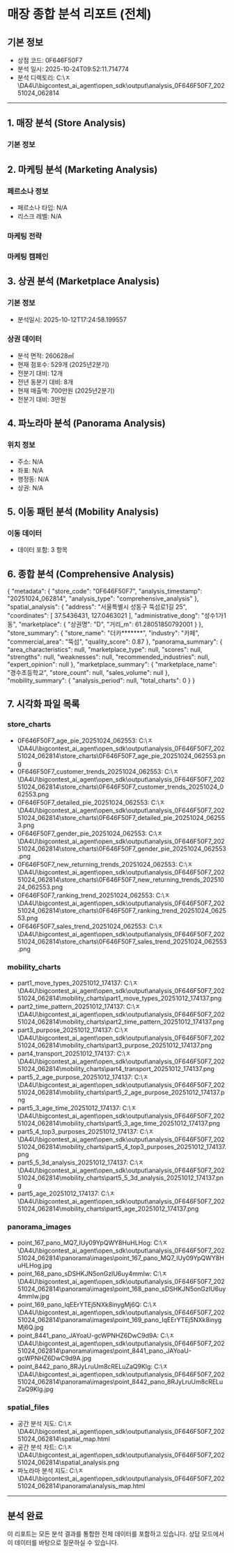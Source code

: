 # 매장 종합 분석 리포트 (전체)

## 기본 정보
- 상점 코드: 0F646F50F7
- 분석 일시: 2025-10-24T09:52:11.714774
- 분석 디렉토리: C:\ㅈ\DA4U\bigcontest_ai_agent\open_sdk\output\analysis_0F646F50F7_20251024_062814

---

## 1. 매장 분석 (Store Analysis)

### 기본 정보
## 2. 마케팅 분석 (Marketing Analysis)

### 페르소나 정보
- 페르소나 타입: N/A
- 리스크 레벨: N/A

### 마케팅 전략

### 마케팅 캠페인
## 3. 상권 분석 (Marketplace Analysis)

### 기본 정보
- 분석일시: 2025-10-12T17:24:58.199557

### 상권 데이터
- 분석 면적: 260628㎡
- 현재 점포수: 529개 (2025년2분기)
- 전분기 대비: 12개
- 전년 동분기 대비: 8개
- 현재 매출액: 700만원 (2025년2분기)
- 전분기 대비: 3만원

## 4. 파노라마 분석 (Panorama Analysis)

### 위치 정보
- 주소: N/A
- 좌표: N/A
- 행정동: N/A
- 상권: N/A

## 5. 이동 패턴 분석 (Mobility Analysis)

### 이동 데이터
- 데이터 포함: 3 항목

## 6. 종합 분석 (Comprehensive Analysis)

{
  "metadata": {
    "store_code": "0F646F50F7",
    "analysis_timestamp": "20251024_062814",
    "analysis_type": "comprehensive_analysis"
  },
  "spatial_analysis": {
    "address": "서울특별시 성동구 뚝섬로1길 25",
    "coordinates": [
      37.5436431,
      127.0463021
    ],
    "administrative_dong": "성수1가1동",
    "marketplace": {
      "상권명": "D",
      "거리_m": 61.28051850792001
    }
  },
  "store_summary": {
    "store_name": "더카*******",
    "industry": "카페",
    "commercial_area": "뚝섬",
    "quality_score": 0.87
  },
  "panorama_summary": {
    "area_characteristics": null,
    "marketplace_type": null,
    "scores": null,
    "strengths": null,
    "weaknesses": null,
    "recommended_industries": null,
    "expert_opinion": null
  },
  "marketplace_summary": {
    "marketplace_name": "경수초등학교",
    "store_count": null,
    "sales_volume": null
  },
  "mobility_summary": {
    "analysis_period": null,
    "total_charts": 0
  }
}

## 7. 시각화 파일 목록

### store_charts
- 0F646F50F7_age_pie_20251024_062553: C:\ㅈ\DA4U\bigcontest_ai_agent\open_sdk\output\analysis_0F646F50F7_20251024_062814\store_charts\0F646F50F7_age_pie_20251024_062553.png
- 0F646F50F7_customer_trends_20251024_062553: C:\ㅈ\DA4U\bigcontest_ai_agent\open_sdk\output\analysis_0F646F50F7_20251024_062814\store_charts\0F646F50F7_customer_trends_20251024_062553.png
- 0F646F50F7_detailed_pie_20251024_062553: C:\ㅈ\DA4U\bigcontest_ai_agent\open_sdk\output\analysis_0F646F50F7_20251024_062814\store_charts\0F646F50F7_detailed_pie_20251024_062553.png
- 0F646F50F7_gender_pie_20251024_062553: C:\ㅈ\DA4U\bigcontest_ai_agent\open_sdk\output\analysis_0F646F50F7_20251024_062814\store_charts\0F646F50F7_gender_pie_20251024_062553.png
- 0F646F50F7_new_returning_trends_20251024_062553: C:\ㅈ\DA4U\bigcontest_ai_agent\open_sdk\output\analysis_0F646F50F7_20251024_062814\store_charts\0F646F50F7_new_returning_trends_20251024_062553.png
- 0F646F50F7_ranking_trend_20251024_062553: C:\ㅈ\DA4U\bigcontest_ai_agent\open_sdk\output\analysis_0F646F50F7_20251024_062814\store_charts\0F646F50F7_ranking_trend_20251024_062553.png
- 0F646F50F7_sales_trend_20251024_062553: C:\ㅈ\DA4U\bigcontest_ai_agent\open_sdk\output\analysis_0F646F50F7_20251024_062814\store_charts\0F646F50F7_sales_trend_20251024_062553.png
### mobility_charts
- part1_move_types_20251012_174137: C:\ㅈ\DA4U\bigcontest_ai_agent\open_sdk\output\analysis_0F646F50F7_20251024_062814\mobility_charts\part1_move_types_20251012_174137.png
- part2_time_pattern_20251012_174137: C:\ㅈ\DA4U\bigcontest_ai_agent\open_sdk\output\analysis_0F646F50F7_20251024_062814\mobility_charts\part2_time_pattern_20251012_174137.png
- part3_purpose_20251012_174137: C:\ㅈ\DA4U\bigcontest_ai_agent\open_sdk\output\analysis_0F646F50F7_20251024_062814\mobility_charts\part3_purpose_20251012_174137.png
- part4_transport_20251012_174137: C:\ㅈ\DA4U\bigcontest_ai_agent\open_sdk\output\analysis_0F646F50F7_20251024_062814\mobility_charts\part4_transport_20251012_174137.png
- part5_2_age_purpose_20251012_174137: C:\ㅈ\DA4U\bigcontest_ai_agent\open_sdk\output\analysis_0F646F50F7_20251024_062814\mobility_charts\part5_2_age_purpose_20251012_174137.png
- part5_3_age_time_20251012_174137: C:\ㅈ\DA4U\bigcontest_ai_agent\open_sdk\output\analysis_0F646F50F7_20251024_062814\mobility_charts\part5_3_age_time_20251012_174137.png
- part5_4_top3_purposes_20251012_174137: C:\ㅈ\DA4U\bigcontest_ai_agent\open_sdk\output\analysis_0F646F50F7_20251024_062814\mobility_charts\part5_4_top3_purposes_20251012_174137.png
- part5_5_3d_analysis_20251012_174137: C:\ㅈ\DA4U\bigcontest_ai_agent\open_sdk\output\analysis_0F646F50F7_20251024_062814\mobility_charts\part5_5_3d_analysis_20251012_174137.png
- part5_age_20251012_174137: C:\ㅈ\DA4U\bigcontest_ai_agent\open_sdk\output\analysis_0F646F50F7_20251024_062814\mobility_charts\part5_age_20251012_174137.png
### panorama_images
- point_167_pano_MQ7_IUy09YpQWY8HuHLHog: C:\ㅈ\DA4U\bigcontest_ai_agent\open_sdk\output\analysis_0F646F50F7_20251024_062814\panorama\images\point_167_pano_MQ7_IUy09YpQWY8HuHLHog.jpg
- point_168_pano_sDSHKJN5onGzIU6uy4mmIw: C:\ㅈ\DA4U\bigcontest_ai_agent\open_sdk\output\analysis_0F646F50F7_20251024_062814\panorama\images\point_168_pano_sDSHKJN5onGzIU6uy4mmIw.jpg
- point_169_pano_IqEErYTEj5NXk8inygMj6Q: C:\ㅈ\DA4U\bigcontest_ai_agent\open_sdk\output\analysis_0F646F50F7_20251024_062814\panorama\images\point_169_pano_IqEErYTEj5NXk8inygMj6Q.jpg
- point_8441_pano_JAYoaU-gcWPNHZ6DwC9d9A: C:\ㅈ\DA4U\bigcontest_ai_agent\open_sdk\output\analysis_0F646F50F7_20251024_062814\panorama\images\point_8441_pano_JAYoaU-gcWPNHZ6DwC9d9A.jpg
- point_8442_pano_8RJyLruUm8cRELuZaQ9Klg: C:\ㅈ\DA4U\bigcontest_ai_agent\open_sdk\output\analysis_0F646F50F7_20251024_062814\panorama\images\point_8442_pano_8RJyLruUm8cRELuZaQ9Klg.jpg
### spatial_files
- 공간 분석 지도: C:\ㅈ\DA4U\bigcontest_ai_agent\open_sdk\output\analysis_0F646F50F7_20251024_062814\spatial_map.html
- 공간 분석 차트: C:\ㅈ\DA4U\bigcontest_ai_agent\open_sdk\output\analysis_0F646F50F7_20251024_062814\spatial_analysis.png
- 파노라마 분석 지도: C:\ㅈ\DA4U\bigcontest_ai_agent\open_sdk\output\analysis_0F646F50F7_20251024_062814\panorama\analysis_map.html

---

## 분석 완료
이 리포트는 모든 분석 결과를 통합한 전체 데이터를 포함하고 있습니다.
상담 모드에서 이 데이터를 바탕으로 질문하실 수 있습니다.
